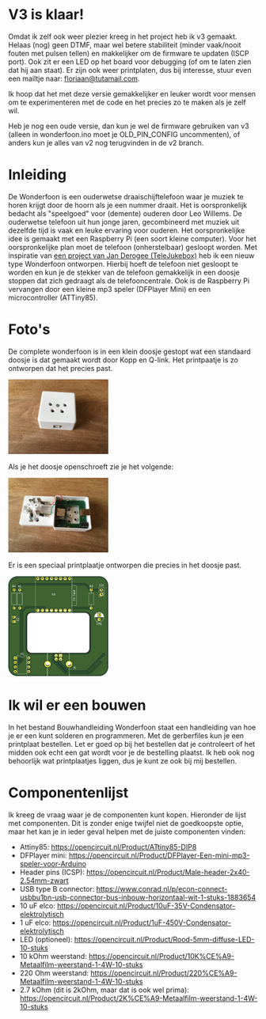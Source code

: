 # V3 is klaar!
Omdat ik zelf ook weer plezier kreeg in het project heb ik v3 gemaakt. Helaas (nog) geen DTMF, maar wel betere stabiliteit (minder vaak/nooit fouten met pulsen tellen) en makkelijker om de firmware te updaten (ISCP port). Ook zit er een LED op het board voor debugging (of om te laten zien dat hij aan staat). Er zijn ook weer printplaten, dus bij interesse, stuur even een mailtje naar: floriaan@tutamail.com.

Ik hoop dat het met deze versie gemakkelijker en leuker wordt voor mensen om te experimenteren met de code en het precies zo te maken als je zelf wil.

Heb je nog een oude versie, dan kun je wel de firmware gebruiken van v3 (alleen in wonderfoon.ino moet je OLD_PIN_CONFIG uncommenten), of anders kun je alles van v2 nog terugvinden in de v2 branch.

# Inleiding
De Wonderfoon is een ouderwetse draaischijftelefoon waar je muziek te horen krijgt door de hoorn als je een nummer draait. Het is oorspronkelijk bedacht als "speelgoed" voor (demente) ouderen door Leo Willems. De ouderwetse telefoon uit hun jonge jaren, gecombineerd met muziek uit dezelfde tijd is vaak en leuke ervaring voor ouderen. Het oorspronkelijke idee is gemaakt met een Raspberry Pi (een soort kleine computer). Voor het oorspronkelijke plan moet de telefoon (onherstelbaar) gesloopt worden. Met inspiratie van [een project van Jan Derogee (TeleJukebox)](https://github.com/JanDerogee/TeleJukebox) heb ik een nieuw type Wonderfoon ontworpen. Hierbij hoeft de telefoon niet gesloopt te worden en kun je de stekker van de telefoon gemakkelijk in een doosje stoppen dat zich gedraagt als de telefooncentrale. Ook is de Raspberry Pi vervangen door een kleine mp3 speler (DFPlayer Mini) en een microcontroller (ATTiny85).

# Foto's
De complete wonderfoon is in een klein doosje gestopt wat een standaard doosje is dat gemaakt wordt door Kopp en Q-link. Het printpaatje is zo ontworpen dat het precies past.

<img src="img/dicht.jpeg" width="40%" />

Als je het doosje openschroeft zie je het volgende:

<img src="img/open.jpeg" width="40%" />

Er is een speciaal printplaatje ontworpen die precies in het doosje past.

<img src="img/printplaat.png" width="40%" />

# Ik wil er een bouwen
In het bestand Bouwhandleiding Wonderfoon staat een handleiding van hoe je er een kunt solderen en programmeren. Met de gerberfiles kun je een printplaat bestellen. Let er goed op bij het bestellen dat je controleert of het midden ook echt een gat wordt voor je de bestelling plaatst. Ik heb ook nog behoorlijk wat printplaatjes liggen, dus je kunt ze ook bij mij bestellen.

# Componentenlijst
Ik kreeg de vraag waar je de componenten kunt kopen. Hieronder de lijst met componenten. Dit is zonder enige twijfel niet de goedkoopste optie, maar het kan je in ieder geval helpen met de juiste componenten vinden:

- Attiny85: https://opencircuit.nl/Product/ATtiny85-DIP8
- DFPlayer mini: https://opencircuit.nl/Product/DFPlayer-Een-mini-mp3-speler-voor-Arduino
- Header pins (ICSP): https://opencircuit.nl/Product/Male-header-2x40-2.54mm-zwart
- USB type B connector: https://www.conrad.nl/p/econ-connect-usbbu1bn-usb-connector-bus-inbouw-horizontaal-wit-1-stuks-1883654
- 10 uF elco: https://opencircuit.nl/Product/10uF-35V-Condensator-elektrolytisch
- 1 uF elco: https://opencircuit.nl/Product/1uF-450V-Condensator-elektrolytisch
- LED (optioneel): https://opencircuit.nl/Product/Rood-5mm-diffuse-LED-10-stuks
- 10 kOhm weerstand: https://opencircuit.nl/Product/10K%CE%A9-Metaalfilm-weerstand-1-4W-10-stuks
- 220 Ohm weerstand: https://opencircuit.nl/Product/220%CE%A9-Metaalfilm-weerstand-1-4W-10-stuks
- 2.7 kOhm (dit is 2kOhm, maar dat is ook wel prima): https://opencircuit.nl/Product/2K%CE%A9-Metaalfilm-weerstand-1-4W-10-stuks
